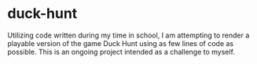 # duck-hunt

Utilizing code written during my time in school, I am attempting to render a playable version of the game Duck Hunt using as few lines of code as possible. This is an ongoing project intended as a challenge to myself.
